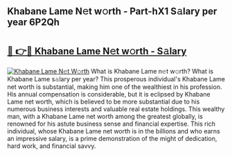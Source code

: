 ## Khabane Lame N𝚎t w𝚘rth - Part-hX1 S𝚊lary per year 6P2Qh

# <h2><a href="http://gc55ty.nevu.top/?p=Khabane+Lame">🔗 👉🔴 Khabane Lame N𝚎t w𝚘rth - S𝚊lary</a></h2>

[![Khabane Lame N𝚎t W𝚘rth](https://i.imgur.com/Oavwk0R.jpeg)](http://gc55ty.nevu.top/?p=Khabane+Lame)
What is Khabane Lame n𝚎t w𝚘rth? What is Khabane Lame s𝚊lary per year?
This prosperous individual's Khabane Lame net worth is substantial, making him one of the wealthiest in his profession. His annual compensation is considerable, but it is eclipsed by Khabane Lame net worth, which is believed to be more substantial due to his numerous business interests and valuable real estate holdings. This wealthy man, with a Khabane Lame net worth among the greatest globally, is renowned for his astute business sense and financial expertise. This rich individual, whose Khabane Lame net worth is in the billions and who earns an impressive salary, is a prime demonstration of the might of dedication, hard work, and financial savvy.
